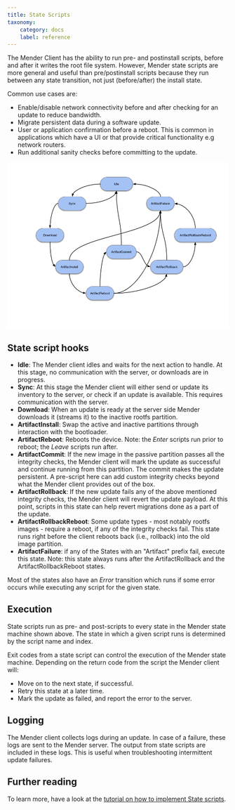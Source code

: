 ```yaml
---
title: State Scripts
taxonomy:
    category: docs
    label: reference
---
```


The Mender Client has the ability to run pre- and postinstall scripts, before
and after it writes the root file system. However, Mender state scripts are more
general and useful than pre/postinstall scripts because they run between
any state transition, not just (before/after) the install state.

Common use cases are:

* Enable/disable network connectivity before and after checking for an update to reduce bandwidth.
* Migrate persistent data during a software update.
* User or application confirmation before a reboot. This is common in applications which have a UI or that provide critical functionality e.g network routers.
* Run additional sanity checks before committing to the update.

![Mender state machine diagram](mender-state-machine.png)

## State script hooks

* **Idle**: The Mender client idles and waits for the next action to handle. At this stage, no communication with the server, or downloads are in progress.
* **Sync**: At this stage the Mender client will either send or update its inventory to the server, or check if an update is available. This requires communication with the server.
* **Download**: When an update is ready at the server side Mender downloads it (streams it) to the inactive rootfs partition.
* **ArtifactInstall**: Swap the active and inactive partitions through interaction with the bootloader.
* **ArtifactReboot**: Reboots the device. Note: the _Enter_ scripts run prior to reboot; the _Leave_ scripts run after.
* **ArtifactCommit**: If the new image in the passive partition passes all the integrity checks, the Mender client will mark the update as successful and continue running from this partition. The commit makes the update persistent. A pre-script here can add custom integrity checks beyond what the Mender client provides out of the box.
* **ArtifactRollback**: If the new update fails any of the above mentioned integrity checks, the Mender client will revert the update payload. At this point, scripts in this state can help revert migrations done as a part of the update.
* **ArtifactRollbackReboot**: Some update types - most notably rootfs images - require a reboot, if any of the integrity checks fail. This state runs right before the client reboots back (i.e., rollback) into the old image partition.
* **ArtifactFailure**: if any of the States with an "Artifact" prefix fail, execute this state. Note: this state always runs after the ArtifactRollback and the ArtifactRollbackReboot states.

Most of the states also have an _Error_ transition which runs if some error
occurs while executing any script for the given state.

## Execution

State scripts run as pre- and post-scripts to every state in the Mender
state machine shown above. The state in which a given script runs is
determined by the script name and index.

Exit codes from a state script can control the execution of the Mender state
machine. Depending on the return code from the script the Mender client will:

* Move on to the next state, if successful.
* Retry this state at a later time.
* Mark the update as failed, and report the error to the server.

## Logging

The Mender client collects logs during an update. In case of a failure, these
logs are sent to the Mender server. The output from state scripts are included
in these logs. This is useful when troubleshooting intermittent update failures.

## Further reading

To learn more, have a look at the [tutorial on how to implement State
scripts](../../04.Artifacts/50.State-scripts/docs.md).

